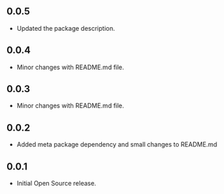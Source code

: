 ## 0.0.5

* Updated the package description.

## 0.0.4

* Minor changes with README.md file.

## 0.0.3

* Minor changes with README.md file.

## 0.0.2

* Added meta package dependency and small changes to README.md

## 0.0.1

* Initial Open Source release.
